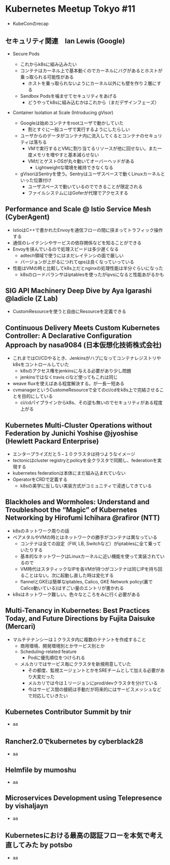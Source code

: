 # Kubernetes Meetup Tokyo #11

* KubeConのrecap

## セキュリティ関連　Ian Lewis (Google)
* Secure Pods
  * これからk8sに組み込みたい
  * コンテナはカーネル上で基本動くのでカーネルにバグがあるとホストが乗っ取られる可能性がある
    * ホストを乗っ取られないようにカーネル以外にも壁を作り２層にする
  * Sandbox Podsを噛ませてセキュリティをあげる
    * どうやってk8sに組み込むかはこれから（まだデザインフェーズ）

* Container Isolation at Scale (Introducing gVisor) 
  * Googleは始めコンテナをrootユーザで動かしていた
    * 割とすぐに一般ユーザで実行するようにしたらしい
  * ユーザからのデータがコンテナ内に流入してくるとコンテナのセキュリティは落ちる
    * VMで実行するとVMに割り当てるリソースが他に回せない。また一度メモリを増やすと基本減らせない
    * VMだとゲストOSが丸々動いてオーバーヘッドがある
      * Lightweightな環境を維持できなくなる
  * gVisorはSentryを使う。Sentryはユーザスペースで動くLinuxカーネルといった位置付け
    * ユーザスペースで動いているのでできることが限定される
    * ファイルシステムにはGoferが代理でアクセスする

## Performance and Scale @ Istio Service Mesh (CyberAgent)
* IstioはC++で書かれたEnvoyを通信フローの間に挟まってトラフィック操作する
* 通信のレイテンシやサービスの依存関係などを知ることができる
* Envoyを挟んでいるので処理スピードは多少遅くなる
  * adtech領域で使うにはまだレイテンシの面で厳しい
  * バージョンが上がるにつれてqpsは良くなっていっている
* 性能はVMの時と比較してk8s上だとnginxの処理性能は半分ぐらいになった
  * k8sのロードバランサはiptablesを使ったがipvsになると性能あがるかも

## SIG API Machinery Deep Dive by Aya Igarashi @ladicle (Z Lab)
* CustomResourceを使うと自由にResourceを定義できる

## Continuous Delivery Meets Custom Kubernetes Controller: A Declarative Configuration Approach by nasa9084 (日本仮想化技術株式会社)
* これまではCI/CDやるとき、Jenkinsがハブになってコンテナレジストリやk8sをコントロールしていた
  * k8sのアクセス権をjenkinsに与える必要があり少し問題
  * jenkinsではなくtravis ciなど使ってもこれは同じ
* weave fluxを使えばある程度解決する。が一長一短ある
* cvmanagerというCustomeResourceで全てのci/cdをk8s上で完結させることを目的にしている
  * ci/cdパイプラインからk8s、その逆も無いのでセキュリティがある程度上がる

## Kubernetes Multi-Cluster Operations without Federation by Junichi Yoshise @jyoshise (Hewlett Packard Enterprise)
* エンタープライズだと５−１０クラスタは持つようなイメージ
* tectonicはcluster registryとpolicyを全クラスタで同期し、federationを実現する
* kubernetes federationは本体にまだ組み込まれていない
* OperatorをCRDで定義する
  * k8sの美学に反しない実装方式がコミュニティで浸透してきている
　
## Blackholes and Wormholes: Understand and Troubleshoot the “Magic” of Kubernetes Networking by Hirofumi Ichihara @rafiror (NTT)
* k8sのネットワーク周りの話
* ベアメタルやVMの時とはネットワークの勝手がコンテナは異なっている
  * コンテナは全ての設定（FW, LB, Switchなど）がiptablesに全て乗っていたりする
  * 基本的なネットワークはLinuxカーネルに近い機能を使って実装されているので
  * VM時代はスタティックなIPを各VMが持つがコンテナは同じIPを持ち回ることはない。次に起動し直した時は変化する
  * flannelとGKEは簡単なiptables, Calico, GKE Network policy(裏でCalico動いている)はすごい量のエントリが書かれる
* k8sはネットワーク難しい。色々なところをみに行く必要がある

## Multi-Tenancy in Kubernetes: Best Practices Today, and Future Directions by Fujita Daisuke (Mercari)
* マルチテナンシーは１クラスタ内に複数のテナントを作成すること
  * 商用環境、開発環境別とかサービス別とか
  * Scheduling-related feature
    * Podに優先順位をつけられる
  * メルカリではサービス毎にクラスタを新規用意していた
    * その都度、監視エージェントとかをSREチームとして加える必要があり大変だった
    * メルカリでは今は１リージョンにprod/devクラスタを分けている
    * 今はサービス間の接続は手動だが将来的にはサービスメッシュなどで対応していきたい

## Kubernetes Contributor Summit by tnir
* aa

## Rancher2.0でkubernetes by cyberblack28
* aa

## Helmfile by mumoshu
* aa

## Microservices Development using Telepresence by vishaljayn
* aa

## Kubernetesにおける最高の認証フローを本気で考え直してみた by potsbo
* aa